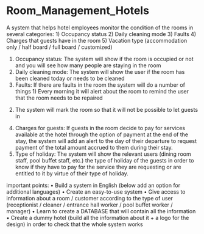 # Room_Management_Hotels
A system that helps hotel employees monitor the condition of the rooms in several categories: 
    1) Occupancy status
    2) Daily cleaning mode
    3) Faults
    4) Charges that guests have in the room
    5) Vacation type (accommodation only / half board / full board / customized)
    
1. Occupancy status: The system will show if the room is occupied or not and you will see how many people are staying in the room
2. Daily cleaning mode: The system will show the user if the room has been cleaned today or needs to be cleaned
3. Faults: If there are faults in the room the system will do a number of things 1) Every morning it will alert about the room to remind the user that the room needs to be repaired
2) The system will mark the room so that it will not be possible to let guests in
4. Charges for guests: If guests in the room decide to pay for services available at the hotel through the option of payment at the end of the stay, the system will add an alert to the day of their departure to request payment of the total amount accrued to them during their stay.
5. Type of holiday: The system will show the relevant users (dining room staff, pool buffet staff, etc.) the type of holiday of the guests in order to know if they have to pay for the service they are requesting or are entitled to it by virtue of their type of holiday.


important points:
• Build a system in English (below add an option for additional languages)
• Create an easy-to-use system
• Give access to information about a room / customer according to the type of user (receptionist / cleaner / entrance hall worker / pool buffet worker / manager)
• Learn to create a DATABASE that will contain all the information
• Create a dummy hotel (build all the information about it + a logo for the design) in order to check that the whole system works
